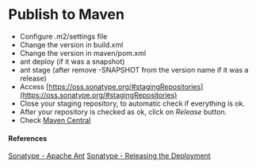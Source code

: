# Publish to Maven

- Configure .m2/settings file
- Change the version in build.xml
- Change the version in maven/pom.xml
- ant deploy (if it was a snapshot)
- ant stage (after remove -SNAPSHOT from the version name if it was a release)
- Access [https://oss.sonatype.org/#stagingRepositories](https://oss.sonatype.org/#stagingRepositories)
- Close your staging repository, to automatic check if everything is ok.
- After your repository is checked as ok, click on *Release* button.
- Check [Maven Central](http://search.maven.org/#search|ga|1|etyllica)

#### References
[Sonatype - Apache Ant](http://central.sonatype.org/pages/apache-ant.html)
[Sonatype - Releasing the Deployment](http://central.sonatype.org/pages/releasing-the-deployment.html)

